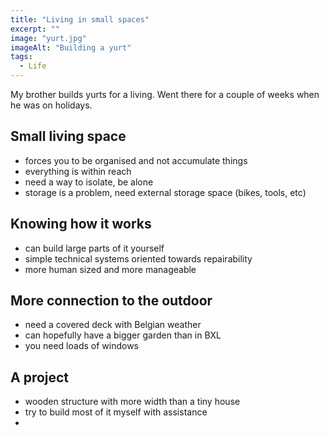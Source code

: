 ```yaml
---
title: "Living in small spaces"
excerpt: ""
image: "yurt.jpg"
imageAlt: "Building a yurt"
tags:
  - Life
---
```


My brother builds yurts for a living. Went there for a couple of weeks when he was on holidays.

## Small living space

- forces you to be organised and not accumulate things
- everything is within reach
- need a way to isolate, be alone
- storage is a problem, need external storage space (bikes, tools, etc)

## Knowing how it works

- can build large parts of it yourself
- simple technical systems oriented towards repairability
- more human sized and more manageable

## More connection to the outdoor

- need a covered deck with Belgian weather
- can hopefully have a bigger garden than in BXL
- you need loads of windows

## A project

- wooden structure with more width than a tiny house
- try to build most of it myself with assistance
-
